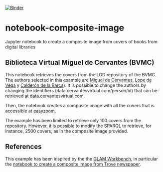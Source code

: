 [![Binder](https://mybinder.org/badge_logo.svg)](https://mybinder.org/v2/gh/hibernator11/notebook-composite-image/master)

# notebook-composite-image
Jupyter notebook to create a composite image from covers of books from digital libraries

## Biblioteca Virtual Miguel de Cervantes (BVMC)
This notebook retrieves the covers from the LOD repository of the BVMC. The authors selected in this example are [Miguel de Cervantes](http://data.cervantesvirtual.com/person/40), [Lope de Vega](http://data.cervantesvirtual.com/person/72) y [Calderón de la Barca](http://data.cervantesvirtual.com/person/79)). It is possible to change the authors by changing the identifiers (data.cervantesvirtual.com/person/id) that can be retrieved at data.cervantesvirtual.com.

Then, the notebook creates a composite image with all the covers that is accessible at [easyzoom](https://www.easyzoom.com/imageaccess/acab10e5187b45d8ad802d8d302a4901). 

The example has been limited to retrieve only 100 covers from the repository. However, it is possible to modify the SPARQL to retrieve, for instance, 2500 covers, as in the composite image provided.

## References
This example has been inspired by the the [GLAM Workbench](https://glam-workbench.github.io/), in particular the [notebook to create a composite image from Trove newspaper](https://nbviewer.jupyter.org/github/GLAM-Workbench/trove-newspapers/blob/master/Composite-thumbnails.ipynb).

